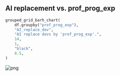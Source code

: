 ## AI replacement vs. prof_prog_exp

```python
grouped_grid_barh_chart(
    df.groupby("prof_prog_exp"),
    "AI_replace_dev",
    "AI replace devs by 'prof_prog_exp'.",
    14,
    1,
    "black",
    8.5,
)
```

![png](output_61_0.png)
